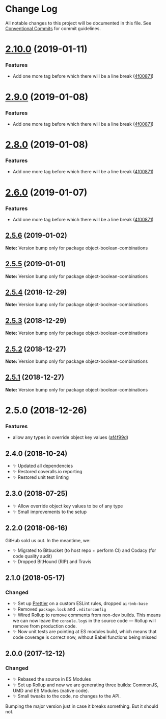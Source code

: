 # Change Log

All notable changes to this project will be documented in this file.
See [Conventional Commits](https://conventionalcommits.org) for commit guidelines.

# [2.10.0](https://bitbucket.org/codsen/codsen/src/master/packages/object-boolean-combinations/compare/object-boolean-combinations@2.5.6...object-boolean-combinations@2.10.0) (2019-01-11)


### Features

* Add one more tag before which there will be a line break ([4f00871](https://bitbucket.org/codsen/codsen/src/master/packages/object-boolean-combinations/commits/4f00871))





# [2.9.0](https://bitbucket.org/codsen/codsen/src/master/packages/object-boolean-combinations/compare/object-boolean-combinations@2.5.6...object-boolean-combinations@2.9.0) (2019-01-08)

### Features

- Add one more tag before which there will be a line break ([4f00871](https://bitbucket.org/codsen/codsen/src/master/packages/object-boolean-combinations/commits/4f00871))

# [2.8.0](https://bitbucket.org/codsen/codsen/src/master/packages/object-boolean-combinations/compare/object-boolean-combinations@2.5.6...object-boolean-combinations@2.8.0) (2019-01-08)

### Features

- Add one more tag before which there will be a line break ([4f00871](https://bitbucket.org/codsen/codsen/src/master/packages/object-boolean-combinations/commits/4f00871))

# [2.6.0](https://bitbucket.org/codsen/codsen/src/master/packages/object-boolean-combinations/compare/object-boolean-combinations@2.5.6...object-boolean-combinations@2.6.0) (2019-01-07)

### Features

- Add one more tag before which there will be a line break ([4f00871](https://bitbucket.org/codsen/codsen/src/master/packages/object-boolean-combinations/commits/4f00871))

## [2.5.6](https://bitbucket.org/codsen/codsen/src/master/packages/object-boolean-combinations/compare/object-boolean-combinations@2.5.5...object-boolean-combinations@2.5.6) (2019-01-02)

**Note:** Version bump only for package object-boolean-combinations

## [2.5.5](https://bitbucket.org/codsen/codsen/src/master/packages/object-boolean-combinations/compare/object-boolean-combinations@2.5.4...object-boolean-combinations@2.5.5) (2019-01-01)

**Note:** Version bump only for package object-boolean-combinations

## [2.5.4](https://bitbucket.org/codsen/codsen/src/master/packages/object-boolean-combinations/compare/object-boolean-combinations@2.5.3...object-boolean-combinations@2.5.4) (2018-12-29)

**Note:** Version bump only for package object-boolean-combinations

## [2.5.3](https://bitbucket.org/codsen/codsen/src/master/packages/object-boolean-combinations/compare/object-boolean-combinations@2.5.2...object-boolean-combinations@2.5.3) (2018-12-29)

**Note:** Version bump only for package object-boolean-combinations

## [2.5.2](https://bitbucket.org/codsen/codsen/src/master/packages/object-boolean-combinations/compare/object-boolean-combinations@2.5.1...object-boolean-combinations@2.5.2) (2018-12-27)

**Note:** Version bump only for package object-boolean-combinations

## [2.5.1](https://bitbucket.org/codsen/codsen/src/master/packages/object-boolean-combinations/compare/object-boolean-combinations@2.5.0...object-boolean-combinations@2.5.1) (2018-12-27)

**Note:** Version bump only for package object-boolean-combinations

# 2.5.0 (2018-12-26)

### Features

- allow any types in override object key values ([af4f99d](https://bitbucket.org/codsen/codsen/src/master/packages/object-boolean-combinations/commits/af4f99d))

## 2.4.0 (2018-10-24)

- ✨ Updated all dependencies
- ✨ Restored coveralls.io reporting
- ✨ Restored unit test linting

## 2.3.0 (2018-07-25)

- ✨ Allow override object key values to be of any type
- ✨ Small improvements to the setup

## 2.2.0 (2018-06-16)

GitHub sold us out. In the meantime, we:

- ✨ Migrated to Bitbucket (to host repo + perform CI) and Codacy (for code quality audit)
- ✨ Dropped BitHound (RIP) and Travis

## 2.1.0 (2018-05-17)

### Changed

- ✨ Set up [Prettier](https://prettier.io) on a custom ESLint rules, dropped `airbnb-base`
- ✨ Removed `package.lock` and `.editorconfig`
- ✨ Wired Rollup to remove comments from non-dev builds. This means we can now leave the `console.log`s in the source code — Rollup will remove from production code.
- ✨ Now unit tests are pointing at ES modules build, which means that code coverage is correct now, without Babel functions being missed

## 2.0.0 (2017-12-12)

### Changed

- ✨ Rebased the source in ES Modules
- ✨ Set up Rollup and now we are generating three builds: CommonJS, UMD and ES Modules (native code).
- ✨ Small tweaks to the code, no changes to the API.

Bumping the major version just in case it breaks something. But it should not.
